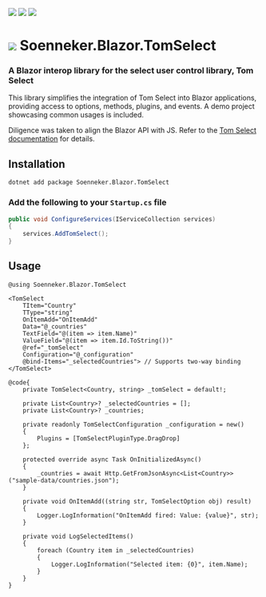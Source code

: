 ﻿[![](https://img.shields.io/nuget/v/soenneker.blazor.tomselect.svg?style=for-the-badge)](https://www.nuget.org/packages/soenneker.blazor.tomselect/)
[![](https://img.shields.io/github/actions/workflow/status/soenneker/soenneker.blazor.tomselect/publish-package.yml?style=for-the-badge)](https://github.com/soenneker/soenneker.blazor.tomselect/actions/workflows/publish-package.yml)
[![](https://img.shields.io/nuget/dt/soenneker.blazor.tomselect.svg?style=for-the-badge)](https://www.nuget.org/packages/soenneker.blazor.tomselect/)

# ![](https://user-images.githubusercontent.com/4441470/224455560-91ed3ee7-f510-4041-a8d2-3fc093025112.png) Soenneker.Blazor.TomSelect
### A Blazor interop library for the select user control library, Tom Select

This library simplifies the integration of Tom Select into Blazor applications, providing access to options, methods, plugins, and events. A demo project showcasing common usages is included.

Diligence was taken to align the Blazor API with JS. Refer to the [Tom Select documentation](https://tom-select.js.org/) for details.

## Installation

```
dotnet add package Soenneker.Blazor.TomSelect
```

### Add the following to your `Startup.cs` file

```csharp
public void ConfigureServices(IServiceCollection services)
{
    services.AddTomSelect();
}
```

## Usage

```razor
@using Soenneker.Blazor.TomSelect

<TomSelect
    TItem="Country" 
    TType="string" 
    OnItemAdd="OnItemAdd"
    Data="@_countries"
    TextField="@(item => item.Name)"
    ValueField="@(item => item.Id.ToString())" 
    @ref="_tomSelect"
    Configuration="@_configuration"
    @bind-Items="_selectedCountries"> // Supports two-way binding
</TomSelect>

@code{
    private TomSelect<Country, string> _tomSelect = default!;

    private List<Country>? _selectedCountries = [];
    private List<Country>? _countries;

    private readonly TomSelectConfiguration _configuration = new()
    {
        Plugins = [TomSelectPluginType.DragDrop]
    };

    protected override async Task OnInitializedAsync()
    {
        _countries = await Http.GetFromJsonAsync<List<Country>>("sample-data/countries.json");
    }

    private void OnItemAdd((string str, TomSelectOption obj) result)
    {
        Logger.LogInformation("OnItemAdd fired: Value: {value}", str);
    }

    private void LogSelectedItems()
    {
        foreach (Country item in _selectedCountries)
        {
            Logger.LogInformation("Selected item: {0}", item.Name);
        }
    }
}
```